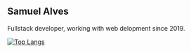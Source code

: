 ## Samuel Alves

Fullstack developer, working with web delopment since 2019.

[![Top Langs](https://github-readme-stats.vercel.app/api/top-langs/?username=samuellalvs&layout=compact&theme=dark)](https://github.com/anuraghazra/github-readme-stats)


